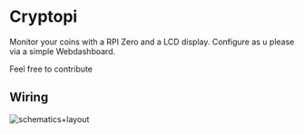 # Cryptopi
Monitor your coins with a RPI Zero and a LCD display. Configure as u please via a simple Webdashboard.

Feel free to contribute

## Wiring

![schematics+layout](\ManagementBoard\artifacts\doc\schematics+layout.png)
